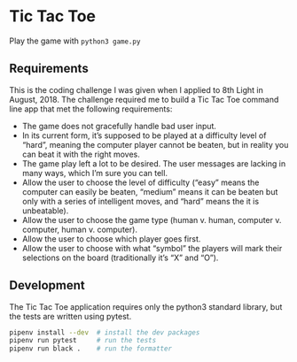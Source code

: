 # Tic Tac Toe

Play the game with `python3 game.py`

## Requirements

This is the coding challenge I was given when I applied to 8th Light in
August, 2018. The challenge required me to build a Tic Tac Toe command line
app that met the following requirements:

- The game does not gracefully handle bad user input.
- In its current form, it’s supposed to be played at a difficulty level of
  “hard”, meaning the computer player cannot be beaten, but in reality you can
  beat it with the right moves.
- The game play left a lot to be desired. The user messages are lacking in many
  ways, which I’m sure you can tell.
- Allow the user to choose the level of difficulty (“easy” means the computer
  can easily be beaten, “medium” means it can be beaten but only with a series
  of intelligent moves, and “hard” means the it is unbeatable).
- Allow the user to choose the game type (human v. human, computer v. computer,
  human v. computer).
- Allow the user to choose which player goes first.
- Allow the user to choose with what “symbol” the players will mark their
  selections on the board (traditionally it’s “X” and “O”).

## Development

The Tic Tac Toe application requires only the python3 standard library,
but the tests are written using pytest.

```bash
pipenv install --dev  # install the dev packages
pipenv run pytest     # run the tests
pipenv run black .    # run the formatter
```
